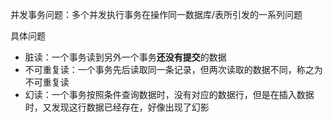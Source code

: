 并发事务问题：多个并发执行事务在操作同一数据库/表所引发的一系列问题


具体问题
- 脏读：一个事务读到另外一个事务**还没有提交**的数据
- 不可重复读：一个事务先后读取同一条记录，但两次读取的数据不同，称之为不可重复读
- 幻读：一个事务按照条件查询数据时，没有对应的数据行，但是在插入数据时，又发现这行数据已经存在，好像出现了幻影